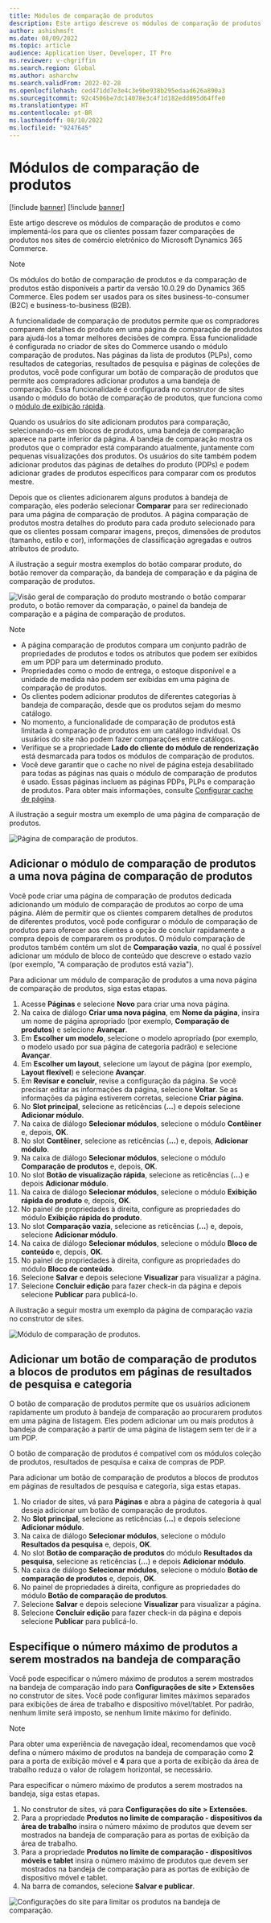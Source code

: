 ```yaml
---
title: Módulos de comparação de produtos
description: Este artigo descreve os módulos de comparação de produtos e como implementá-los para que os clientes possam fazer comparações de produtos nos sites de comércio eletrônico do Microsoft Dynamics 365 Commerce.
author: ashishmsft
ms.date: 08/09/2022
ms.topic: article
audience: Application User, Developer, IT Pro
ms.reviewer: v-chgriffin
ms.search.region: Global
ms.author: asharchw
ms.search.validFrom: 2022-02-28
ms.openlocfilehash: ced471dd7e3e4c3e9be938b295edaad626a890a3
ms.sourcegitcommit: 92c4506be7dc14078e3c4f1d182edd895d64ffe0
ms.translationtype: HT
ms.contentlocale: pt-BR
ms.lasthandoff: 08/10/2022
ms.locfileid: "9247645"
---
```

# <a name="product-comparison-modules"></a>Módulos de comparação de produtos

[!include [banner](../includes/banner.md)]
[!include [banner](../includes/preview-banner.md)]

Este artigo descreve os módulos de comparação de produtos e como implementá-los para que os clientes possam fazer comparações de produtos nos sites de comércio eletrônico do Microsoft Dynamics 365 Commerce.

> [!NOTE]
> Os módulos do botão de comparação de produtos e da comparação de produtos estão disponíveis a partir da versão 10.0.29 do Dynamics 365 Commerce. Eles podem ser usados para os sites business-to-consumer (B2C) e business-to-business (B2B).

A funcionalidade de comparação de produtos permite que os compradores comparem detalhes do produto em uma página de comparação de produtos para ajudá-los a tomar melhores decisões de compra. Essa funcionalidade é configurada no criador de sites do Commerce usando o módulo comparação de produtos. Nas páginas da lista de produtos (PLPs), como resultados de categorias, resultados de pesquisa e páginas de coleções de produtos, você pode configurar um botão de comparação de produtos que permite aos compradores adicionar produtos a uma bandeja de comparação. Essa funcionalidade é configurada no construtor de sites usando o módulo do botão de comparação de produtos, que funciona como o [módulo de exibição rápida](quick-view-module.md).

Quando os usuários do site adicionam produtos para comparação, selecionando-os em blocos de produtos, uma bandeja de comparação aparece na parte inferior da página. A bandeja de comparação mostra os produtos que o comprador está comparando atualmente, juntamente com pequenas visualizações dos produtos. Os usuários do site também podem adicionar produtos das páginas de detalhes do produto (PDPs) e podem adicionar grades de produtos específicos para comparar com os produtos mestre.

Depois que os clientes adicionarem alguns produtos à bandeja de comparação, eles poderão selecionar **Comparar** para ser redirecionado para uma página de comparação de produtos. A página comparação de produtos mostra detalhes do produto para cada produto selecionado para que os clientes possam comparar imagens, preços, dimensões de produtos (tamanho, estilo e cor), informações de classificação agregadas e outros atributos de produto.

A ilustração a seguir mostra exemplos do botão comparar produto, do botão remover da comparação, da bandeja de comparação e da página de comparação de produtos.

![Visão geral de comparação do produto mostrando o botão comparar produto, o botão remover da comparação, o painel da bandeja de comparação e a página de comparação de produtos.](./media/Product-Comparison-Overview.png)

> [!NOTE]
> - A página comparação de produtos compara um conjunto padrão de propriedades de produtos e todos os atributos que podem ser exibidos em um PDP para um determinado produto.
> - Propriedades como o modo de entrega, o estoque disponível e a unidade de medida não podem ser exibidas em uma página de comparação de produtos.
> - Os clientes podem adicionar produtos de diferentes categorias à bandeja de comparação, desde que os produtos sejam do mesmo catálogo.
> - No momento, a funcionalidade de comparação de produtos está limitada à comparação de produtos em um catálogo individual. Os usuários do site não podem fazer comparações entre catálogos.
> - Verifique se a propriedade **Lado do cliente do módulo de renderização** está desmarcada para todos os módulos de comparação de produtos.
> - Você deve garantir que o cache no nível de página esteja desabilitado para todas as páginas nas quais o módulo de comparação de produtos é usado. Essas páginas incluem as páginas PDPs, PLPs e comparação de produtos. Para obter mais informações, consulte [Configurar cache de página](e-commerce-extensibility/page-caching.md).

A ilustração a seguir mostra um exemplo de uma página de comparação de produtos.

![Página de comparação de produtos.](./media/Product-Comparison-Page.png)

## <a name="add-the-product-comparison-module-to-a-new-product-comparison-page"></a>Adicionar o módulo de comparação de produtos a uma nova página de comparação de produtos

Você pode criar uma página de comparação de produtos dedicada adicionando um módulo de comparação de produtos ao corpo de uma página. Além de permitir que os clientes comparem detalhes de produtos de diferentes produtos, você pode configurar o módulo de comparação de produtos para oferecer aos clientes a opção de concluir rapidamente a compra depois de compararem os produtos. O módulo comparação de produtos também contém um slot de **Comparação vazia**, no qual é possível adicionar um módulo de bloco de conteúdo que descreve o estado vazio (por exemplo, "A comparação de produtos está vazia").

Para adicionar um módulo de comparação de produtos a uma nova página de comparação de produtos, siga estas etapas.

1. Acesse **Páginas** e selecione **Novo** para criar uma nova página.
1. Na caixa de diálogo **Criar uma nova página**, em **Nome da página**, insira um nome de página apropriado (por exemplo, **Comparação de produtos**) e selecione **Avançar**.
1. Em **Escolher um modelo**, selecione o modelo apropriado (por exemplo, o modelo usado por sua página de categoria padrão) e selecione **Avançar**.
1. Em **Escolher um layout**, selecione um layout de página (por exemplo, **Layout flexível**) e selecione **Avançar**.
1. Em **Revisar e concluir**, revise a configuração da página. Se você precisar editar as informações da página, selecione **Voltar**. Se as informações da página estiverem corretas, selecione **Criar página**.
1. No **Slot principal**, selecione as reticências (**...**) e depois selecione **Adicionar módulo**.
1. Na caixa de diálogo **Selecionar módulos**, selecione o módulo **Contêiner** e, depois, **OK**.
1. No slot **Contêiner**, selecione as reticências (**...**) e, depois, **Adicionar módulo**.
1. Na caixa de diálogo **Selecionar módulos**, selecione o módulo **Comparação de produtos** e, depois, **OK**.
1. No slot **Botão de visualização rápida**, selecione as reticências (**...**) e depois **Adicionar módulo**.
1. Na caixa de diálogo **Selecionar módulos**, selecione o módulo **Exibição rápida do produto** e, depois, **OK**.
1. No painel de propriedades à direita, configure as propriedades do módulo **Exibição rápida do produto**.
1. No slot **Comparação vazia**, selecione as reticências (**...**) e, depois, selecione **Adicionar módulo**.
1. Na caixa de diálogo **Selecionar módulos**, selecione o módulo **Bloco de conteúdo** e, depois, **OK**.
1. No painel de propriedades à direita, configure as propriedades do módulo **Bloco de conteúdo**. 
1. Selecione **Salvar** e depois selecione **Visualizar** para visualizar a página.
1. Selecione **Concluir edição** para fazer check-in da página e depois selecione **Publicar** para publicá-lo.

A ilustração a seguir mostra um exemplo da página de comparação vazia no construtor de sites.

![Módulo de comparação de produtos.](./media/Product-comparison-module.png)

## <a name="add-a-product-comparison-button-to-product-tiles-on-search-and-category-results-pages"></a>Adicionar um botão de comparação de produtos a blocos de produtos em páginas de resultados de pesquisa e categoria

O botão de comparação de produtos permite que os usuários adicionem rapidamente um produto à bandeja de comparação ao procurarem produtos em uma página de listagem. Eles podem adicionar um ou mais produtos à bandeja de comparação a partir de uma página de listagem sem ter de ir a um PDP.

O botão de comparação de produtos é compatível com os módulos coleção de produtos, resultados de pesquisa e caixa de compras de PDP.

Para adicionar um botão de comparação de produtos a blocos de produtos em páginas de resultados de pesquisa e categoria, siga estas etapas.

1. No criador de sites, vá para **Páginas** e abra a página de categoria à qual deseja adicionar um botão de comparação de produtos.
1. No **Slot principal**, selecione as reticências (**...**) e depois selecione **Adicionar módulo**.
1. Na caixa de diálogo **Selecionar módulos**, selecione o módulo **Resultados da pesquisa** e, depois, **OK**.
1. No slot **Botão de comparação de produtos** do módulo **Resultados da pesquisa**, selecione as reticências (**...**) e depois **Adicionar módulo**.
1. Na caixa de diálogo **Selecionar módulos**, selecione o módulo **Botão de comparação de produtos** e, depois, **OK**.
1. No painel de propriedades à direita, configure as propriedades do módulo **Botão de comparação de produtos**.
1. Selecione **Salvar** e depois selecione **Visualizar** para visualizar a página.
1. Selecione **Concluir edição** para fazer check-in da página e depois selecione **Publicar** para publicá-lo.

## <a name="specify-the-maximum-number-of-products-to-show-in-the-comparison-tray"></a>Especifique o número máximo de produtos a serem mostrados na bandeja de comparação

Você pode especificar o número máximo de produtos a serem mostrados na bandeja de comparação indo para **Configurações de site \> Extensões** no construtor de sites. Você pode configurar limites máximos separados para exibições de área de trabalho e dispositivo móvel/tablet. Por padrão, nenhum limite será imposto, se nenhum limite máximo for definido.

> [!NOTE]
> Para obter uma experiência de navegação ideal, recomendamos que você defina o número máximo de produtos na bandeja de comparação como **2** para a porta de exibição móvel e **4** para que a porta de exibição da área de trabalho reduza o valor de rolagem horizontal, se necessário.

Para especificar o número máximo de produtos a serem mostrados na bandeja, siga estas etapas.

1. No construtor de sites, vá para **Configurações do site \> Extensões**.
1. Para a propriedade **Produtos no limite de comparação - dispositivos da área de trabalho** insira o número máximo de produtos que devem ser mostrados na bandeja de comparação para as portas de exibição da área de trabalho.
1. Para a propriedade **Produtos no limite de comparação - dispositivos móveis e tablet** insira o número máximo de produtos que devem ser mostrados na bandeja de comparação para as portas de exibição de dispositivo móvel e tablet.
1. Na barra de comandos, selecione **Salvar e publicar**.

![Configurações do site para limitar os produtos na bandeja de comparação.](./media/Site-settings-to-limit-products-in-comparison-tray.png)
